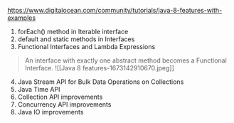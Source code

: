https://www.digitalocean.com/community/tutorials/java-8-features-with-examples

1.  forEach() method in Iterable interface
2.  default and static methods in Interfaces
3.  Functional Interfaces and Lambda Expressions
> An interface with exactly one abstract method becomes a Functional Interface.
![[Java 8 features-1673142910670.jpeg]]

4.  Java Stream API for Bulk Data Operations on Collections
5.  Java Time API
6.  Collection API improvements
7.  Concurrency API improvements
8.  Java IO improvements